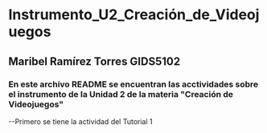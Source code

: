 # Instrumento_U2_Creación_de_Videojuegos
## Maribel Ramírez Torres    GIDS5102

### En este archivo README se encuentran las acctividades sobre el instrumento de la Unidad 2 de la materia "Creación de Videojuegos"

--Primero se tiene la actividad del Tutorial 1 

